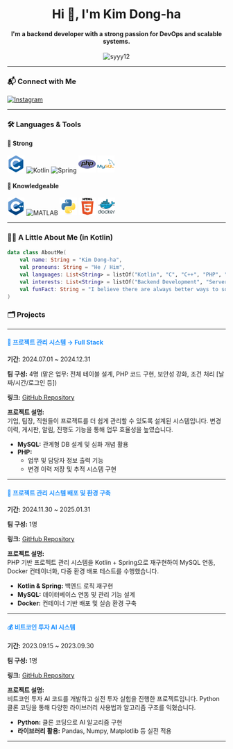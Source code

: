 <h1 align="center">Hi 👋, I'm Kim Dong-ha</h1>
<h4 align="center">I'm a backend developer with a strong passion for DevOps and scalable systems.</h4>

<p align="center">
  <img src="https://komarev.com/ghpvc/?username=syyy12&label=Profile%20views&color=0e75b6&style=flat" alt="syyy12" />
</p>

---

### 📬 Connect with Me
<a href="https://instagram.com/d_ha51" target="_blank">
  <img src="https://raw.githubusercontent.com/rahuldkjain/github-profile-readme-generator/master/src/images/icons/Social/instagram.svg" alt="Instagram" width="30" height="30"/>
</a>

---

### 🛠️ Languages & Tools

#### 💪 Strong
<p>
  <img src="https://raw.githubusercontent.com/devicons/devicon/master/icons/c/c-original.svg" width="40" height="40" alt="C"/>
  <img src="https://www.vectorlogo.zone/logos/kotlinlang/kotlinlang-icon.svg" width="40" height="40" alt="Kotlin"/>
  <img src="https://www.vectorlogo.zone/logos/springio/springio-icon.svg" width="40" height="40" alt="Spring"/>
  <img src="https://raw.githubusercontent.com/devicons/devicon/master/icons/php/php-original.svg" width="40" height="40" alt="PHP"/>
  <img src="https://raw.githubusercontent.com/devicons/devicon/master/icons/mysql/mysql-original-wordmark.svg" width="40" height="40" alt="MySQL"/>
</p>

#### 📖 Knowledgeable
<p>
  <img src="https://raw.githubusercontent.com/devicons/devicon/master/icons/cplusplus/cplusplus-original.svg" width="40" height="40" alt="C++"/>
  <img src="https://upload.wikimedia.org/wikipedia/commons/2/21/Matlab_Logo.png" width="40" height="40" alt="MATLAB"/>
  <img src="https://raw.githubusercontent.com/devicons/devicon/master/icons/python/python-original.svg" width="40" height="40" alt="Python"/>
  <img src="https://raw.githubusercontent.com/devicons/devicon/master/icons/html5/html5-original-wordmark.svg" width="40" height="40" alt="HTML5"/>
  <img src="https://raw.githubusercontent.com/devicons/devicon/master/icons/docker/docker-original-wordmark.svg" width="40" height="40" alt="Docker"/>
</p>

---

### 👨‍💻 A Little About Me (in Kotlin)

```kotlin
data class AboutMe(
    val name: String = "Kim Dong-ha",
    val pronouns: String = "He / Him",
    val languages: List<String> = listOf("Kotlin", "C", "C++", "PHP", "MATLAB"),
    val interests: List<String> = listOf("Backend Development", "Serverless Architecture", "Docker"),
    val funFact: String = "I believe there are always better ways to solve a problem!"
)

```
<h3 align="left">🗂️ Projects</h3>

<hr>

<h4 style="color: #1E90FF;">📌 프로젝트 관리 시스템 → Full Stack</h4>
<p><strong>기간:</strong> 2024.07.01 ~ 2024.12.31</p>
<p><strong>팀 구성:</strong> 4명  
(맡은 업무: 전체 테이블 설계, PHP 코드 구현, 보안성 강화, 조건 처리 [날짜/시간/로그인 등])</p>
<p><strong>링크:</strong> <a href="https://github.com/syyy12/Project_management_system" target="_blank">GitHub Repository</a></p>
<p><strong>프로젝트 설명:</strong><br>
기업, 팀장, 직원들이 프로젝트를 더 쉽게 관리할 수 있도록 설계된 시스템입니다.  
변경 이력, 게시판, 알림, 진행도 기능을 통해 업무 효율성을 높였습니다.
</p>
<ul>
  <li><strong>MySQL:</strong> 관계형 DB 설계 및 심화 개념 활용</li>             
  <li><strong>PHP:</strong> 
    <ul>
      <li>업무 및 담당자 정보 출력 기능</li>
      <li>변경 이력 저장 및 추적 시스템 구현</li>
    </ul>
  </li>
</ul>

<hr>

<h4 style="color: #1E90FF;">🚀 프로젝트 관리 시스템 배포 및 환경 구축</h4>
<p><strong>기간:</strong> 2024.11.30 ~ 2025.01.31</p>
<p><strong>팀 구성:</strong> 1명</p>
<p><strong>링크:</strong> <a href="https://github.com/syyy12/Kotlin_programming" target="_blank">GitHub Repository</a></p>
<p><strong>프로젝트 설명:</strong><br>
PHP 기반 프로젝트 관리 시스템을 Kotlin + Spring으로 재구현하여  
MySQL 연동, Docker 컨테이너화, 다중 환경 배포 테스트를 수행했습니다.
</p>
<ul>
  <li><strong>Kotlin & Spring:</strong> 백엔드 로직 재구현</li>
  <li><strong>MySQL:</strong> 데이터베이스 연동 및 관리 기능 설계</li>
  <li><strong>Docker:</strong> 컨테이너 기반 배포 및 실습 환경 구축</li>
</ul>

<hr>

<h4 style="color: #1E90FF;">💰 비트코인 투자 AI 시스템</h4>
<p><strong>기간:</strong> 2023.09.15 ~ 2023.09.30</p>
<p><strong>팀 구성:</strong> 1명</p>
<p><strong>링크:</strong> <a href="https://github.com/syyy12/Bitcoin_Investment_AI" target="_blank">GitHub Repository</a></p>
<p><strong>프로젝트 설명:</strong><br>
비트코인 투자 AI 코드를 개발하고 실전 투자 실험을 진행한 프로젝트입니다.  
Python 클론 코딩을 통해 다양한 라이브러리 사용법과 알고리즘 구조를 익혔습니다.
</p>
<ul>
  <li><strong>Python:</strong> 클론 코딩으로 AI 알고리즘 구현</li>
  <li><strong>라이브러리 활용:</strong> Pandas, Numpy, Matplotlib 등 실전 적용</li>
</ul>

<hr>



